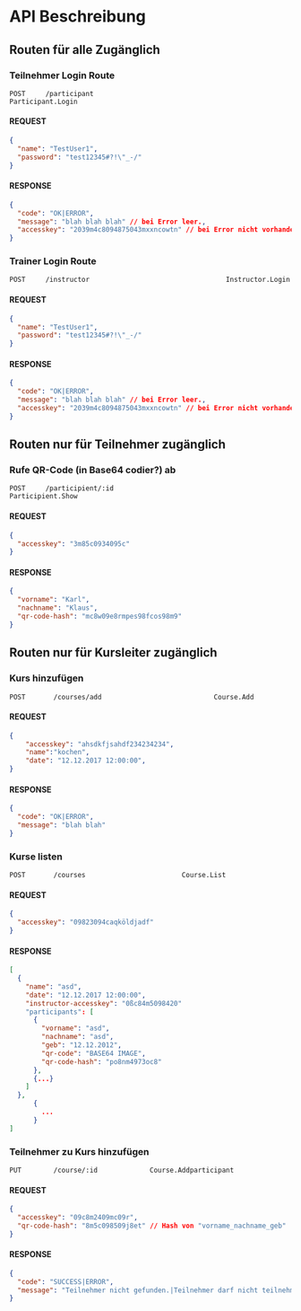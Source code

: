 # API Beschreibung

## Routen für alle Zugänglich
### Teilnehmer Login Route
`POST     /participant                                 Participant.Login`
#### REQUEST
```json
{
  "name": "TestUser1",
  "password": "test12345#?!\"_-/"
}
```
#### RESPONSE
```json
{
  "code": "OK|ERROR",
  "message": "blah blah blah" // bei Error leer.,
  "accesskey": "2039m4c8094875043mxxncowtn" // bei Error nicht vorhanden.
}
```



### Trainer Login Route

`POST     /instructor                                  Instructor.Login`
#### REQUEST
```json
{
  "name": "TestUser1",
  "password": "test12345#?!\"_-/"
}
```
#### RESPONSE
```json
{
  "code": "OK|ERROR",
  "message": "blah blah blah" // bei Error leer.,
  "accesskey": "2039m4c8094875043mxxncowtn" // bei Error nicht vorhanden.
}
```











## Routen nur für Teilnehmer zugänglich

### Rufe QR-Code (in Base64 codier?) ab

`POST     /participient/:id                                  Participient.Show`

#### REQUEST

```json
{
  "accesskey": "3m85c0934095c"
}
```

#### RESPONSE

```json
{
  "vorname": "Karl",
  "nachname": "Klaus",
  "qr-code-hash": "mc8w09e8rmpes98fcos98m9"
}
```



## Routen nur für Kursleiter zugänglich

### Kurs hinzufügen

`POST		/courses/add							Course.Add`

#### REQUEST

```json
{
	"accesskey": "ahsdkfjsahdf234234234",
	"name":"kochen",
	"date": "12.12.2017 12:00:00",
}
```

#### RESPONSE

```json
{
  "code": "OK|ERROR",
  "message": "blah blah"
}
```

 ### Kurse listen

`POST		/courses						Course.List`

#### REQUEST

```json
{
  "accesskey": "09823094caqköldjadf"
}
```



#### RESPONSE

```json
[
  {
    "name": "asd",
    "date": "12.12.2017 12:00:00",
    "instructor-accesskey": "0ßc84m5098420"
    "participants": [
      {
        "vorname": "asd",
        "nachname": "asd",
        "geb": "12.12.2012",
        "qr-code": "BASE64 IMAGE",
        "qr-code-hash": "po8nm4973oc8"
      },
      {...}
    ]
  },
      {
        ...
      }
]
```

### Teilnehmer zu Kurs hinzufügen

`PUT		/course/:id				Course.Addparticipant`

#### REQUEST

```json
{
  "accesskey": "09c8m2409mc09r",
  "qr-code-hash": "8m5c098509j8et" // Hash von "vorname_nachname_geb"
}
```

#### RESPONSE

```json
{
  "code": "SUCCESS|ERROR",
  "message": "Teilnehmer nicht gefunden.|Teilnehmer darf nicht teilnehmen."
}
```



